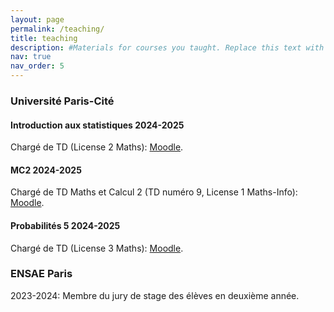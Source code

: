 ```yaml
---
layout: page
permalink: /teaching/
title: teaching
description: #Materials for courses you taught. Replace this text with your description.
nav: true
nav_order: 5
---
```


### Université Paris-Cité

#### Introduction aux statistiques 2024-2025 

Chargé de TD  (License 2 Maths): [Moodle](https://moodle.u-paris.fr/course/view.php?id=2377).

#### MC2 2024-2025

Chargé de TD Maths et Calcul 2  (TD numéro 9, License 1 Maths-Info): [Moodle](https://moodle.u-paris.fr/course/view.php?id=2354).


#### Probabilités 5 2024-2025 

Chargé de TD  (License 3 Maths): [Moodle](https://moodle.u-paris.fr/course/view.php?id=2404).

### ENSAE Paris

2023-2024: Membre du jury de stage des élèves en deuxième année.
